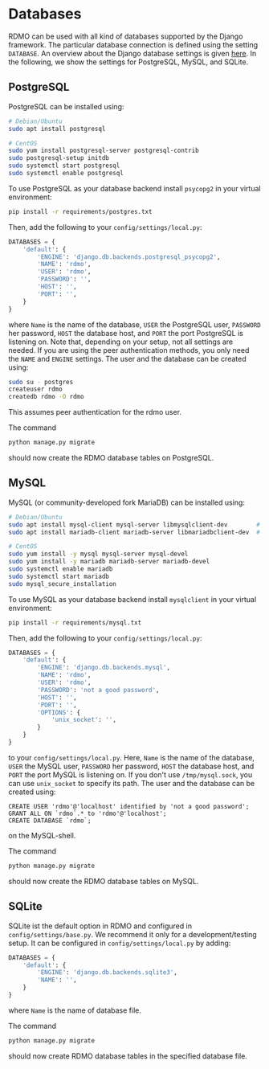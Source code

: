 # Databases

RDMO can be used with all kind of databases supported by the Django framework. The particular database connection is defined using the setting `DATABASE`. An overview about the Django database settings is given [here](https://docs.djangoproject.com/en/1.10/ref/settings/#databases). In the following, we show the settings for PostgreSQL, MySQL, and SQLite.

## PostgreSQL

PostgreSQL can be installed using:

```bash
# Debian/Ubuntu
sudo apt install postgresql

# CentOS
sudo yum install postgresql-server postgresql-contrib
sudo postgresql-setup initdb
sudo systemctl start postgresql
sudo systemctl enable postgresql
```

To use PostgreSQL as your database backend install ``psycopg2`` in your virtual environment:

```bash
pip install -r requirements/postgres.txt
```

Then, add the following to your `config/settings/local.py`:

```python
DATABASES = {
    'default': {
        'ENGINE': 'django.db.backends.postgresql_psycopg2',
        'NAME': 'rdmo',
        'USER': 'rdmo',
        'PASSWORD': '',
        'HOST': '',
        'PORT': '',
    }
}
```

where `Name` is the name of the database, `USER` the PostgreSQL user, `PASSWORD` her password, `HOST` the database host, and `PORT` the port PostgreSQL is listening on. Note that, depending on your setup, not all settings are needed. If you are using the peer authentication methods, you only need the `NAME` and `ENGINE` settings. The user and the database can be created using:

```bash
sudo su - postgres
createuser rdmo
createdb rdmo -O rdmo
```

This assumes peer authentication for the rdmo user.

The command

```bash
python manage.py migrate
```

should now create the RDMO database tables on PostgreSQL.


## MySQL


MySQL (or community-developed fork MariaDB) can be installed using:

```bash
# Debian/Ubuntu
sudo apt install mysql-client mysql-server libmysqlclient-dev        # for MySQL
sudo apt install mariadb-client mariadb-server libmariadbclient-dev  # for MariaDB

# CentOS
sudo yum install -y mysql mysql-server mysql-devel                            # for MySQL
sudo yum install -y mariadb mariadb-server mariadb-devel                      # for MariaDB
sudo systemctl enable mariadb
sudo systemctl start mariadb
sudo mysql_secure_installation
```

To use MySQL as your database backend install `mysqlclient` in your virtual environment:

```bash
pip install -r requirements/mysql.txt
```

Then, add the following to your `config/settings/local.py`:

```python
DATABASES = {
    'default': {
        'ENGINE': 'django.db.backends.mysql',
        'NAME': 'rdmo',
        'USER': 'rdmo',
        'PASSWORD': 'not a good password',
        'HOST': '',
        'PORT': '',
        'OPTIONS': {
            'unix_socket': '',
        }
    }
}
```

to your `config/settings/local.py`. Here, `Name` is the name of the database, `USER` the MySQL user, `PASSWORD` her password, `HOST` the database host, and `PORT` the port MySQL is listening on. If you don't use `/tmp/mysql.sock`, you can use `unix_socket` to specify its path. The user and the database can be created using:

```mysql
CREATE USER 'rdmo'@'localhost' identified by 'not a good password';
GRANT ALL ON `rdmo`.* to 'rdmo'@'localhost';
CREATE DATABASE `rdmo`;
```

on the MySQL-shell.

The command

```bash
python manage.py migrate
```

should now create the RDMO database tables on MySQL.


## SQLite


SQLite ist the default option in RDMO and configured in `config/settings/base.py`. We recommend it only for a development/testing setup. It can be configured in `config/settings/local.py` by adding:

```python
DATABASES = {
    'default': {
        'ENGINE': 'django.db.backends.sqlite3',
        'NAME': '',
    }
}
```

where `Name` is the name of database file.

The command

```bash
python manage.py migrate
```

should now create RDMO database tables in the specified database file.
